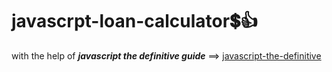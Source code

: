 # javascrpt-loan-calculator:heavy_dollar_sign::+1:                                                                                                                                                                                                                                                 
with the help of **_javascript the definitive guide_** ==>
<a href="https://www.oreilly.com/library/view/javascript-the-definitive/0596101996/">javascript-the-definitive</a>
 
